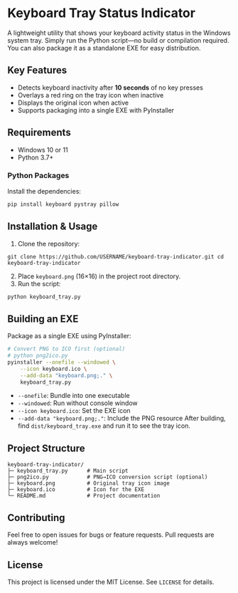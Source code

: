 # Keyboard Tray Status Indicator
A lightweight utility that shows your keyboard activity status in the Windows system tray. Simply run the Python script—no build or compilation required. You can also package it as a standalone EXE for easy distribution.
## Key Features
- Detects keyboard inactivity after **10 seconds** of no key presses
- Overlays a red ring on the tray icon when inactive
- Displays the original icon when active
- Supports packaging into a single EXE with PyInstaller
## Requirements
- Windows 10 or 11
- Python 3.7+
### Python Packages
Install the dependencies:
```bash
pip install keyboard pystray pillow
```
## Installation & Usage
1. Clone the repository:
```shell
git clone https://github.com/USERNAME/keyboard-tray-indicator.git cd keyboard-tray-indicator
```
2. Place `keyboard.png` (16×16) in the project root directory.  
3. Run the script:
```bash
python keyboard_tray.py
```
## Building an EXE
Package as a single EXE using PyInstaller:
```bash
# Convert PNG to ICO first (optional)
# python png2ico.py
pyinstaller --onefile --windowed \
    --icon keyboard.ico \
    --add-data "keyboard.png;." \
    keyboard_tray.py
```
- `--onefile`: Bundle into one executable
- `--windowed`: Run without console window
- `--icon keyboard.ico`: Set the EXE icon
- `--add-data "keyboard.png;."`: Include the PNG resource
After building, find `dist/keyboard_tray.exe` and run it to see the tray icon.
## Project Structure
```
keyboard-tray-indicator/
├─ keyboard_tray.py      # Main script
├─ png2ico.py            # PNG→ICO conversion script (optional)
├─ keyboard.png          # Original tray icon image
├─ keyboard.ico          # Icon for the EXE
└─ README.md             # Project documentation
```
## Contributing
Feel free to open issues for bugs or feature requests. Pull requests are always welcome!
## License
This project is licensed under the MIT License. See `LICENSE` for details.
